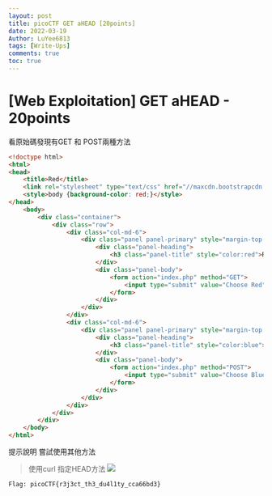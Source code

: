 ```yaml
---
layout: post
title: picoCTF GET aHEAD [20points]
date: 2022-03-19
Author: LuYee6813
tags: [Write-Ups]
comments: true
toc: true
---
```



# [Web Exploitation] GET aHEAD - 20points

看原始碼發現有GET 和 POST兩種方法


```html
<!doctype html>
<html>
<head>
    <title>Red</title>
    <link rel="stylesheet" type="text/css" href="//maxcdn.bootstrapcdn.com/bootstrap/3.3.5/css/bootstrap.min.css">
	<style>body {background-color: red;}</style>
</head>
	<body>
		<div class="container">
			<div class="row">
				<div class="col-md-6">
					<div class="panel panel-primary" style="margin-top:50px">
						<div class="panel-heading">
							<h3 class="panel-title" style="color:red">Red</h3>
						</div>
						<div class="panel-body">
							<form action="index.php" method="GET">
								<input type="submit" value="Choose Red"/>
							</form>
						</div>
					</div>
				</div>
				<div class="col-md-6">
					<div class="panel panel-primary" style="margin-top:50px">
						<div class="panel-heading">
							<h3 class="panel-title" style="color:blue">Blue</h3>
						</div>
						<div class="panel-body">
							<form action="index.php" method="POST">
								<input type="submit" value="Choose Blue"/>
							</form>
						</div>
					</div>
				</div>
			</div>
		</div>
	</body>
</html>

```

提示說明 嘗試使用其他方法

>使用curl 指定HEAD方法
![](https://i.imgur.com/QeQ4Bhk.png)

    Flag: picoCTF{r3j3ct_th3_du4l1ty_cca66bd3}



